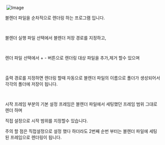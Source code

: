 ​
![Image](https://github.com/user-attachments/assets/a02b478f-9346-4813-9978-fad208a9544a)

블렌더 파일을 순차적으로 렌더링 하는 프로그램 입니다.

​

블렌더 실행 파일 선택에서 블렌더 저장 경로를 지정하고,

​

렌더 파일 선택에서 + - 버튼으로 렌더링 대상 파일을 추가,제거 할수 있으며

​

출력 경로를 지정하면 렌더링 할때 자동으로 블렌더 파일의 이름으로 폴더가 생성되어서 각각의 폴더에 저장이 됩니다. 

​

시작 프레임 부분의 기본 설정 프레임은 블렌더 파일에서 세팅했던 프레임 범위 그대로 렌더 하며

직접 설정으로 시작 범위를 지정할수 있습니다. 

주의 할 점은 직접설정으로 설정 했다 하더라도 2번째 순번 부터는 블렌더 파일에 세팅된 프레임으로 렌더링이 됩니다.


